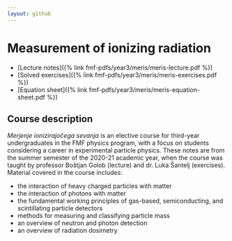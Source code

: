 ```yaml
---
layout: github
---
```

# Measurement of ionizing radiation

- [Lecture notes]({% link fmf-pdfs/year3/meris/meris-lecture.pdf %})
- [Solved exercises]({% link fmf-pdfs/year3/meris/meris-exercises.pdf %})
- [Equation sheet]({% link fmf-pdfs/year3/meris/meris-equation-sheet.pdf %})

## Course description
*Merjenje ionizirajočega sevanja* is an elective course for third-year undergraduates in the FMF physics program, with a focus on students considering a career in experimental particle physics. These notes are from the summer semester of the 2020-21 academic year, when the course was taught by professor Boštjan Golob (lecture) and dr. Luka Šantelj (exercises). Material covered in the course includes:
- the interaction of heavy charged particles with matter
- the interaction of photons with matter
- the fundamental working principles of gas-based, semiconducting, and scintillating particle detectors 
- methods for measuring and classifying particle mass
- an overview of neutron and photon detection
- an overview of radiation dosimetry
